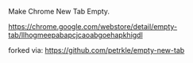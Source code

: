 Make Chrome New Tab Empty.

https://chrome.google.com/webstore/detail/empty-tab/llhogmeepabapcjcaoabgoehapkhigdl

forked via: https://github.com/petrkle/empty-new-tab
